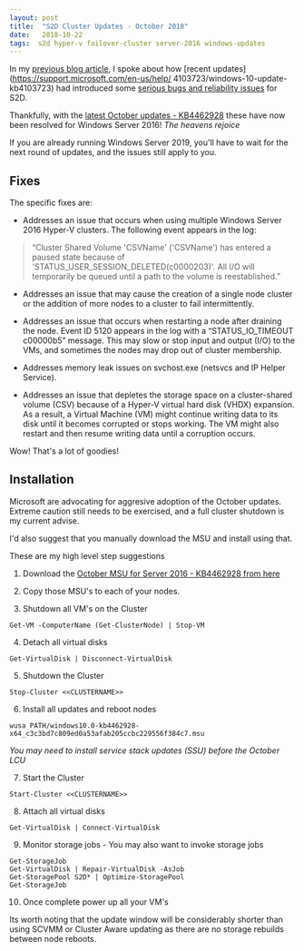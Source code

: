 ```yaml
---
layout: post
title:  "S2D Cluster Updates - October 2018"
date:   2018-10-22
tags:  s2d hyper-v failover-cluster server-2016 windows-updates
---
```



In my [previous blog article](https://thomassmart.github.io/storagespacesdirect/s2d/cluster/hyper-converged/windows-update/2018/10/05/s2d-cluster-updates.html), I spoke about how [recent updates](https://support.microsoft.com/en-us/help/
4103723/windows-10-update-kb4103723) had introduced some [serious bugs and reliability issues](https://support.microsoft.com/en-us/help/4462487/event-5120-with-status-io-timeout-c00000b5-after-an-s2d-node-restart-o) for S2D.


Thankfully, with the [latest October updates - KB4462928](https://support.microsoft.com/en-us/help/4462928) these have now been resolved for Windows Server 2016!
*The heavens rejoice*

If you are already running Windows Server 2019, you'll have to wait for the next round of updates, and the issues still apply to you.

## Fixes

The specific fixes are:

* Addresses an issue that occurs when using multiple Windows Server 2016 Hyper-V clusters. The following event appears in the log:

>  “Cluster Shared Volume 'CSVName' ('CSVName') has entered a paused state because of 'STATUS_USER_SESSION_DELETED(c0000203)'. All I/O will temporarily be queued until a path to the volume is reestablished.”

* Addresses an issue that may cause the creation of a single node cluster or the addition of more nodes to a cluster to fail intermittently.

* Addresses an issue that occurs when restarting a node after draining the node. Event ID 5120 appears in the log with a “STATUS_IO_TIMEOUT c00000b5” message. This may slow or stop input and output (I/O) to the VMs, and sometimes the nodes may drop out of cluster membership.

* Addresses memory leak issues on svchost.exe (netsvcs and IP Helper Service).

* Addresses an issue that depletes the storage space on a cluster-shared volume (CSV) because of a Hyper-V virtual hard disk (VHDX) expansion. As a result, a Virtual Machine (VM) might continue writing data to its disk until it becomes corrupted or stops working. The VM might also restart and then resume writing data until a corruption occurs.

Wow! That's a lot of goodies!

## Installation

Microsoft are advocating for aggresive adoption of the October updates. Extreme caution still needs to be exercised, and a full cluster shutdown is my current advise.

I'd also suggest that you manually download the MSU and install using that.

These are my high level step suggestions

1. Download the [October MSU for Server 2016 - KB4462928 from here](http://www.catalog.update.microsoft.com/Search.aspx?q=KB4462928)

2. Copy those MSU's to each of your nodes.

3. Shutdown all VM's on the Cluster
~~~~~~~~~~~
Get-VM -ComputerName (Get-ClusterNode) | Stop-VM
~~~~~~~~~~~
4. Detach all virtual disks
~~~~~~~~~~~
Get-VirtualDisk | Disconnect-VirtualDisk
~~~~~~~~~~~
5. Shutdown the Cluster
~~~~~~~~~~~
Stop-Cluster <<CLUSTERNAME>>
~~~~~~~~~~~
6. Install all updates and reboot nodes
~~~~~~~~~~~
wusa PATH/windows10.0-kb4462928-x64_c3c3bd7c809ed0a53afab205ccbc229556f384c7.msu
~~~~~~~~~~~
*You may need to install service stack updates (SSU) before the October LCU*

7. Start the Cluster
~~~~~~~~~~~
Start-Cluster <<CLUSTERNAME>>
~~~~~~~~~~~
8. Attach all virtual disks
~~~~~~~~~~~
Get-VirtualDisk | Connect-VirtualDisk
~~~~~~~~~~~
9. Monitor storage jobs - You may also want to invoke storage jobs
~~~~~~~~~~~~~~~~~
Get-StorageJob
Get-VirtualDisk | Repair-VirtualDisk -AsJob
Get-StoragePool S2D* | Optimize-StoragePool
Get-StorageJob
~~~~~~~~~~~~~~~~~
10. Once complete power up all your VM's

Its worth noting that the update window will be considerably shorter than using SCVMM or Cluster Aware updating as there are no storage rebuilds between node reboots.
